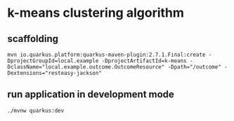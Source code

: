 # k-means clustering algorithm

## scaffolding

```shell
mvn io.quarkus.platform:quarkus-maven-plugin:2.7.1.Final:create -DprojectGroupId=local.example -DprojectArtifactId=k-means -DclassName="local.example.outcome.OutcomeResource" -Dpath="/outcome" -Dextensions="resteasy-jackson"
```

## run application in development mode

```shell
./mvnw quarkus:dev
```
